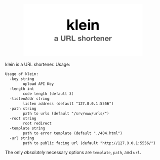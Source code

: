 <p align="center">
  <img src="/klein.png" alt="klein logo" width="386" />
</p>

klein is a URL shortener. Usage:

```
Usage of klein:
  -key string
    	upload API Key
  -length int
    	code length (default 3)
  -listenAddr string
    	listen address (default "127.0.0.1:5556")
  -path string
    	path to urls (default "/srv/www/urls/")
  -root string
    	root redirect
  -template string
    	path to error template (default "./404.html")
  -url string
    	path to public facing url (default "http://127.0.0.1:5556/")
```

The only _absolutely_ necessary options are `template`, `path`, and `url`.

